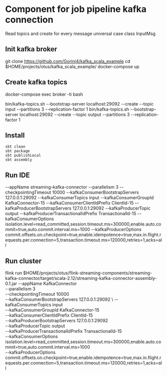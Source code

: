 # Component for job pipeline kafka connection
Read topics and create for every message universal case class InputMsg

## Init kafka broker 
git clone https://github.com/Gorini4/kafka_scala_example
cd $HOME/projects/otus/kafka_scala_example/
docker-compose up


## Create kafka topics
docker-compose exec broker -ti bash

bin/kafka-topics.sh --bootstrap-server localhost:29092 --create --topic input --partitions 3 --replication-factor 1
bin/kafka-topics.sh --bootstrap-server localhost:29092 --create --topic output --partitions 3 --replication-factor 1

## Install
```
sbt clean
sbt package
sbt publishLocal
sbt assembly
```

## Run IDE
--appName streaming-kafka-connector
--parallelism 3
--checkpointingTimeout 10000
--kafkaConsumerBootstrapServers 127.0.0.1:29092 
--kafkaConsumerTopics input 
--kafkaConsumerGroupId KafkaConnector-15 
--kafkaConsumerClientIdPrefix ClientId-15 
--kafkaProducerBootstrapServers 127.0.0.1:29092 
--kafkaProducerTopic output 
--kafkaProducerTransactionalIdPrefix TransactionalId-15 
--kafkaConsumerOptions isolation.level=read_committed,session.timeout.ms=300000,enable.auto.commit=true,auto.commit.interval.ms=1000
--kafkaProducerOptions commit.offsets.on.checkpoint=true,enable.idempotence=true,max.in.flight.requests.per.connection=5,transaction.timeout.ms=120000,retries=1,acks=all     


## Run cluster
flink run $HOME/projects/otus/flink-streaming-components/streaming-kafka-connector/target/scala-2.12/streaming-kafka-connector-assembly-0.1.jar --appName KafkaConnector \
--parallelism 3 \
--checkpointingTimeout 10000 \
--kafkaConsumerBootstrapServers 127.0.0.1:29092 \ 
--kafkaConsumerTopics input \
--kafkaConsumerGroupId KafkaConnector-15 \
--kafkaConsumerClientIdPrefix ClientId-15 \
--kafkaProducerBootstrapServers 127.0.0.1:29092 \
--kafkaProducerTopic output \
--kafkaProducerTransactionalIdPrefix TransactionalId-15 \
--kafkaConsumerOptions isolation.level=read_committed,session.timeout.ms=300000,enable.auto.commit=true,auto.commit.interval.ms=1000 \
--kafkaProducerOptions commit.offsets.on.checkpoint=true,enable.idempotence=true,max.in.flight.requests.per.connection=5,transaction.timeout.ms=120000,retries=1,acks=all      
